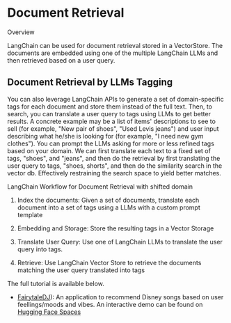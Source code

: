 # Document Retrieval

Overview

LangChain can be used for document retrieval stored in a VectorStore. The documents are embedded using one of the multiple LangChain LLMs and then retrieved based on a user query. 

## Document Retrieval by LLMs Tagging

You can also leverage LangChain APIs to generate a set of domain-specific tags for each document and store them instead of the full text. Then, to search, you can translate a user query to tags using LLMs to get better results. A concrete example may be a list of items' descriptions to see to sell (for example, "New pair of shoes", "Used Levis jeans") and user input describing what he/she is looking for (for example, "I need new gym clothes"). You can prompt the LLMs asking for more or less refined tags based on your domain. We can first translate each text to a fixed set of tags, "shoes", and "jeans", and then do the retrieval by first translating the user query to tags, "shoes, shorts", and then do the similarity search in the vector db. Effectively restraining the search space to yield better matches.

LangChain Workflow for Document Retrieval with shifted domain

1. Index the documents: Given a set of documents, translate each document into a set of tags using a LLMs with a custom prompt template

2. Embedding and Storage: Store the resulting tags in a Vector Storage

3. Translate User Query: Use one of LangChain LLMs to translate the user query into tags.

4. Retrieve: Use LangChain Vector Store to retrieve the documents matching the user query translated into tags 


The full tutorial is available below.
- [FairytaleDJ](https://www.activeloop.ai/resources/3-ways-to-build-a-recommendation-engine-for-songs-with-lang-chain/)): An application to recommend Disney songs based on user feellings/moods and vibes. An interactive demo can be found on [Hugging Face Spaces](https://huggingface.co/spaces/Francesco/FairytaleDJ)


